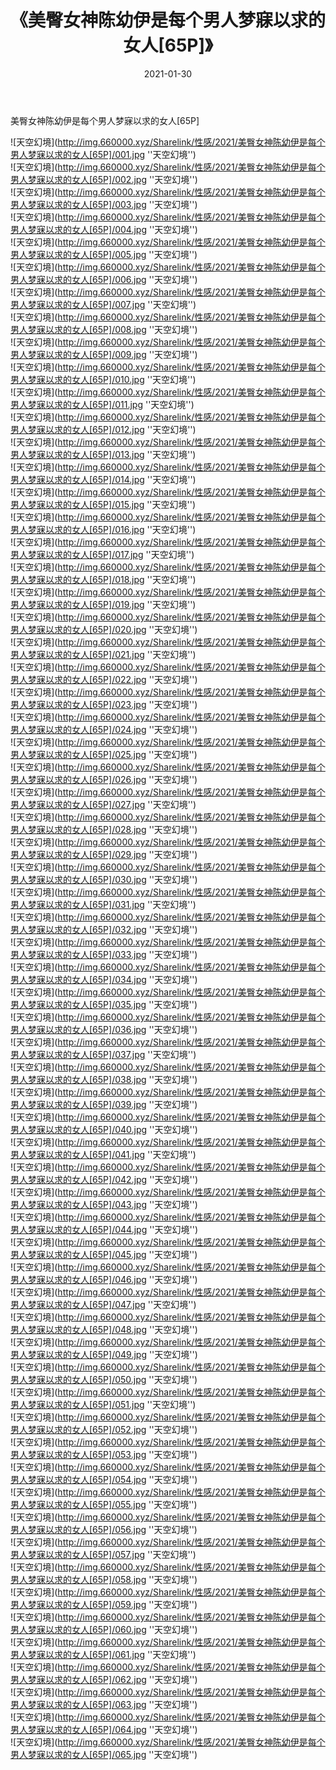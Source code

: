 ﻿---
layout: post
title:  《美臀女神陈幼伊是每个男人梦寐以求的女人[65P]》
date:   2021-01-30
img: http://img.660000.xyz/Sharelink/性感/2021/美臀女神陈幼伊是每个男人梦寐以求的女人[65P]/000.jpg
categories: [美女, 性感, 泳衣]
---

美臀女神陈幼伊是每个男人梦寐以求的女人[65P]



![天空幻境](http://img.660000.xyz/Sharelink/性感/2021/美臀女神陈幼伊是每个男人梦寐以求的女人[65P]/001.jpg ''天空幻境'') <br>
![天空幻境](http://img.660000.xyz/Sharelink/性感/2021/美臀女神陈幼伊是每个男人梦寐以求的女人[65P]/002.jpg ''天空幻境'') <br>
![天空幻境](http://img.660000.xyz/Sharelink/性感/2021/美臀女神陈幼伊是每个男人梦寐以求的女人[65P]/003.jpg ''天空幻境'') <br>
![天空幻境](http://img.660000.xyz/Sharelink/性感/2021/美臀女神陈幼伊是每个男人梦寐以求的女人[65P]/004.jpg ''天空幻境'') <br>
![天空幻境](http://img.660000.xyz/Sharelink/性感/2021/美臀女神陈幼伊是每个男人梦寐以求的女人[65P]/005.jpg ''天空幻境'') <br>
![天空幻境](http://img.660000.xyz/Sharelink/性感/2021/美臀女神陈幼伊是每个男人梦寐以求的女人[65P]/006.jpg ''天空幻境'') <br>
![天空幻境](http://img.660000.xyz/Sharelink/性感/2021/美臀女神陈幼伊是每个男人梦寐以求的女人[65P]/007.jpg ''天空幻境'') <br>
![天空幻境](http://img.660000.xyz/Sharelink/性感/2021/美臀女神陈幼伊是每个男人梦寐以求的女人[65P]/008.jpg ''天空幻境'') <br>
![天空幻境](http://img.660000.xyz/Sharelink/性感/2021/美臀女神陈幼伊是每个男人梦寐以求的女人[65P]/009.jpg ''天空幻境'') <br>
![天空幻境](http://img.660000.xyz/Sharelink/性感/2021/美臀女神陈幼伊是每个男人梦寐以求的女人[65P]/010.jpg ''天空幻境'') <br>
![天空幻境](http://img.660000.xyz/Sharelink/性感/2021/美臀女神陈幼伊是每个男人梦寐以求的女人[65P]/011.jpg ''天空幻境'') <br>
![天空幻境](http://img.660000.xyz/Sharelink/性感/2021/美臀女神陈幼伊是每个男人梦寐以求的女人[65P]/012.jpg ''天空幻境'') <br>
![天空幻境](http://img.660000.xyz/Sharelink/性感/2021/美臀女神陈幼伊是每个男人梦寐以求的女人[65P]/013.jpg ''天空幻境'') <br>
![天空幻境](http://img.660000.xyz/Sharelink/性感/2021/美臀女神陈幼伊是每个男人梦寐以求的女人[65P]/014.jpg ''天空幻境'') <br>
![天空幻境](http://img.660000.xyz/Sharelink/性感/2021/美臀女神陈幼伊是每个男人梦寐以求的女人[65P]/015.jpg ''天空幻境'') <br>
![天空幻境](http://img.660000.xyz/Sharelink/性感/2021/美臀女神陈幼伊是每个男人梦寐以求的女人[65P]/016.jpg ''天空幻境'') <br>
![天空幻境](http://img.660000.xyz/Sharelink/性感/2021/美臀女神陈幼伊是每个男人梦寐以求的女人[65P]/017.jpg ''天空幻境'') <br>
![天空幻境](http://img.660000.xyz/Sharelink/性感/2021/美臀女神陈幼伊是每个男人梦寐以求的女人[65P]/018.jpg ''天空幻境'') <br>
![天空幻境](http://img.660000.xyz/Sharelink/性感/2021/美臀女神陈幼伊是每个男人梦寐以求的女人[65P]/019.jpg ''天空幻境'') <br>
![天空幻境](http://img.660000.xyz/Sharelink/性感/2021/美臀女神陈幼伊是每个男人梦寐以求的女人[65P]/020.jpg ''天空幻境'') <br>
![天空幻境](http://img.660000.xyz/Sharelink/性感/2021/美臀女神陈幼伊是每个男人梦寐以求的女人[65P]/021.jpg ''天空幻境'') <br>
![天空幻境](http://img.660000.xyz/Sharelink/性感/2021/美臀女神陈幼伊是每个男人梦寐以求的女人[65P]/022.jpg ''天空幻境'') <br>
![天空幻境](http://img.660000.xyz/Sharelink/性感/2021/美臀女神陈幼伊是每个男人梦寐以求的女人[65P]/023.jpg ''天空幻境'') <br>
![天空幻境](http://img.660000.xyz/Sharelink/性感/2021/美臀女神陈幼伊是每个男人梦寐以求的女人[65P]/024.jpg ''天空幻境'') <br>
![天空幻境](http://img.660000.xyz/Sharelink/性感/2021/美臀女神陈幼伊是每个男人梦寐以求的女人[65P]/025.jpg ''天空幻境'') <br>
![天空幻境](http://img.660000.xyz/Sharelink/性感/2021/美臀女神陈幼伊是每个男人梦寐以求的女人[65P]/026.jpg ''天空幻境'') <br>
![天空幻境](http://img.660000.xyz/Sharelink/性感/2021/美臀女神陈幼伊是每个男人梦寐以求的女人[65P]/027.jpg ''天空幻境'') <br>
![天空幻境](http://img.660000.xyz/Sharelink/性感/2021/美臀女神陈幼伊是每个男人梦寐以求的女人[65P]/028.jpg ''天空幻境'') <br>
![天空幻境](http://img.660000.xyz/Sharelink/性感/2021/美臀女神陈幼伊是每个男人梦寐以求的女人[65P]/029.jpg ''天空幻境'') <br>
![天空幻境](http://img.660000.xyz/Sharelink/性感/2021/美臀女神陈幼伊是每个男人梦寐以求的女人[65P]/030.jpg ''天空幻境'') <br>
![天空幻境](http://img.660000.xyz/Sharelink/性感/2021/美臀女神陈幼伊是每个男人梦寐以求的女人[65P]/031.jpg ''天空幻境'') <br>
![天空幻境](http://img.660000.xyz/Sharelink/性感/2021/美臀女神陈幼伊是每个男人梦寐以求的女人[65P]/032.jpg ''天空幻境'') <br>
![天空幻境](http://img.660000.xyz/Sharelink/性感/2021/美臀女神陈幼伊是每个男人梦寐以求的女人[65P]/033.jpg ''天空幻境'') <br>
![天空幻境](http://img.660000.xyz/Sharelink/性感/2021/美臀女神陈幼伊是每个男人梦寐以求的女人[65P]/034.jpg ''天空幻境'') <br>
![天空幻境](http://img.660000.xyz/Sharelink/性感/2021/美臀女神陈幼伊是每个男人梦寐以求的女人[65P]/035.jpg ''天空幻境'') <br>
![天空幻境](http://img.660000.xyz/Sharelink/性感/2021/美臀女神陈幼伊是每个男人梦寐以求的女人[65P]/036.jpg ''天空幻境'') <br>
![天空幻境](http://img.660000.xyz/Sharelink/性感/2021/美臀女神陈幼伊是每个男人梦寐以求的女人[65P]/037.jpg ''天空幻境'') <br>
![天空幻境](http://img.660000.xyz/Sharelink/性感/2021/美臀女神陈幼伊是每个男人梦寐以求的女人[65P]/038.jpg ''天空幻境'') <br>
![天空幻境](http://img.660000.xyz/Sharelink/性感/2021/美臀女神陈幼伊是每个男人梦寐以求的女人[65P]/039.jpg ''天空幻境'') <br>
![天空幻境](http://img.660000.xyz/Sharelink/性感/2021/美臀女神陈幼伊是每个男人梦寐以求的女人[65P]/040.jpg ''天空幻境'') <br>
![天空幻境](http://img.660000.xyz/Sharelink/性感/2021/美臀女神陈幼伊是每个男人梦寐以求的女人[65P]/041.jpg ''天空幻境'') <br>
![天空幻境](http://img.660000.xyz/Sharelink/性感/2021/美臀女神陈幼伊是每个男人梦寐以求的女人[65P]/042.jpg ''天空幻境'') <br>
![天空幻境](http://img.660000.xyz/Sharelink/性感/2021/美臀女神陈幼伊是每个男人梦寐以求的女人[65P]/043.jpg ''天空幻境'') <br>
![天空幻境](http://img.660000.xyz/Sharelink/性感/2021/美臀女神陈幼伊是每个男人梦寐以求的女人[65P]/044.jpg ''天空幻境'') <br>
![天空幻境](http://img.660000.xyz/Sharelink/性感/2021/美臀女神陈幼伊是每个男人梦寐以求的女人[65P]/045.jpg ''天空幻境'') <br>
![天空幻境](http://img.660000.xyz/Sharelink/性感/2021/美臀女神陈幼伊是每个男人梦寐以求的女人[65P]/046.jpg ''天空幻境'') <br>
![天空幻境](http://img.660000.xyz/Sharelink/性感/2021/美臀女神陈幼伊是每个男人梦寐以求的女人[65P]/047.jpg ''天空幻境'') <br>
![天空幻境](http://img.660000.xyz/Sharelink/性感/2021/美臀女神陈幼伊是每个男人梦寐以求的女人[65P]/048.jpg ''天空幻境'') <br>
![天空幻境](http://img.660000.xyz/Sharelink/性感/2021/美臀女神陈幼伊是每个男人梦寐以求的女人[65P]/049.jpg ''天空幻境'') <br>
![天空幻境](http://img.660000.xyz/Sharelink/性感/2021/美臀女神陈幼伊是每个男人梦寐以求的女人[65P]/050.jpg ''天空幻境'') <br>
![天空幻境](http://img.660000.xyz/Sharelink/性感/2021/美臀女神陈幼伊是每个男人梦寐以求的女人[65P]/051.jpg ''天空幻境'') <br>
![天空幻境](http://img.660000.xyz/Sharelink/性感/2021/美臀女神陈幼伊是每个男人梦寐以求的女人[65P]/052.jpg ''天空幻境'') <br>
![天空幻境](http://img.660000.xyz/Sharelink/性感/2021/美臀女神陈幼伊是每个男人梦寐以求的女人[65P]/053.jpg ''天空幻境'') <br>
![天空幻境](http://img.660000.xyz/Sharelink/性感/2021/美臀女神陈幼伊是每个男人梦寐以求的女人[65P]/054.jpg ''天空幻境'') <br>
![天空幻境](http://img.660000.xyz/Sharelink/性感/2021/美臀女神陈幼伊是每个男人梦寐以求的女人[65P]/055.jpg ''天空幻境'') <br>
![天空幻境](http://img.660000.xyz/Sharelink/性感/2021/美臀女神陈幼伊是每个男人梦寐以求的女人[65P]/056.jpg ''天空幻境'') <br>
![天空幻境](http://img.660000.xyz/Sharelink/性感/2021/美臀女神陈幼伊是每个男人梦寐以求的女人[65P]/057.jpg ''天空幻境'') <br>
![天空幻境](http://img.660000.xyz/Sharelink/性感/2021/美臀女神陈幼伊是每个男人梦寐以求的女人[65P]/058.jpg ''天空幻境'') <br>
![天空幻境](http://img.660000.xyz/Sharelink/性感/2021/美臀女神陈幼伊是每个男人梦寐以求的女人[65P]/059.jpg ''天空幻境'') <br>
![天空幻境](http://img.660000.xyz/Sharelink/性感/2021/美臀女神陈幼伊是每个男人梦寐以求的女人[65P]/060.jpg ''天空幻境'') <br>
![天空幻境](http://img.660000.xyz/Sharelink/性感/2021/美臀女神陈幼伊是每个男人梦寐以求的女人[65P]/061.jpg ''天空幻境'') <br>
![天空幻境](http://img.660000.xyz/Sharelink/性感/2021/美臀女神陈幼伊是每个男人梦寐以求的女人[65P]/062.jpg ''天空幻境'') <br>
![天空幻境](http://img.660000.xyz/Sharelink/性感/2021/美臀女神陈幼伊是每个男人梦寐以求的女人[65P]/063.jpg ''天空幻境'') <br>
![天空幻境](http://img.660000.xyz/Sharelink/性感/2021/美臀女神陈幼伊是每个男人梦寐以求的女人[65P]/064.jpg ''天空幻境'') <br>
![天空幻境](http://img.660000.xyz/Sharelink/性感/2021/美臀女神陈幼伊是每个男人梦寐以求的女人[65P]/065.jpg ''天空幻境'') <br>